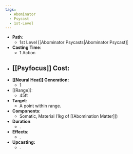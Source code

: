 ```yaml
---
tags:
  - Abominator
  - Psycast
  - 1st-Level
---
```

- **Path**:
	- 1st Level [[Abominator Psycasts|Abominator Psycast]]
- **Casting Time**:
	- 1 Action
- **[[Psyfocus]] Cost:**
	- 
- **[[Neural Heat]] Generation:**
	- 1
- [[Range]]:
	- 45ft
- **Target**:
	- A point within range.
- **Components**:
	- Somatic, Material (1kg of [[Abomination Matter]])
- **Duration**:
	- .
- **Effects**:
	- .
- **Upcasting:**
	- .
